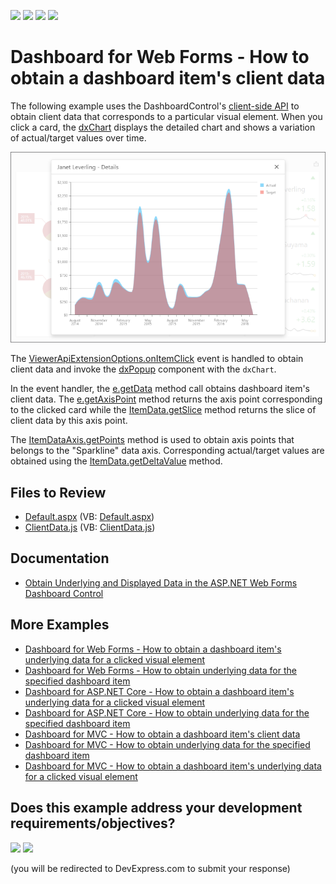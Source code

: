 <!-- default badges list -->
![](https://img.shields.io/endpoint?url=https://codecentral.devexpress.com/api/v1/VersionRange/128580304/21.1.5%2B)
[![](https://img.shields.io/badge/Open_in_DevExpress_Support_Center-FF7200?style=flat-square&logo=DevExpress&logoColor=white)](https://supportcenter.devexpress.com/ticket/details/T492284)
[![](https://img.shields.io/badge/📖_How_to_use_DevExpress_Examples-e9f6fc?style=flat-square)](https://docs.devexpress.com/GeneralInformation/403183)
[![](https://img.shields.io/badge/💬_Leave_Feedback-feecdd?style=flat-square)](#does-this-example-address-your-development-requirementsobjectives)
<!-- default badges end -->
# Dashboard for Web Forms - How to obtain a dashboard item's client data


The following example uses the DashboardControl's [client-side API](https://docs.devexpress.com/Dashboard/116302/web-dashboard/aspnet-web-forms-dashboard-control/client-side-api-overview) to obtain client data that corresponds to a particular visual element. When you click a card, the [dxChart](https://js.devexpress.com/DevExtreme/ApiReference/UI_Components/dxChart/) displays the detailed chart and shows a variation of actual/target values over time.

![](web-forms-underlying-data-chart.png)

The [ViewerApiExtensionOptions.onItemClick](https://docs.devexpress.com/Dashboard/js-DevExpress.Dashboard.ViewerApiExtensionOptions#js_devexpress_dashboard_viewerapiextensionoptions_onitemclick) event is handled to obtain client data and invoke the [dxPopup](https://js.devexpress.com/DevExtreme/ApiReference/UI_Components/dxPopup/) component with the `dxChart`.

In the event handler, the [e.getData](https://docs.devexpress.com/Dashboard/js-DevExpress.Dashboard.ItemClickEventArgs#js_devexpress_dashboard_itemclickeventargs_getdata) method call obtains dashboard item's client data. The [e.getAxisPoint](https://docs.devexpress.com/Dashboard/js-DevExpress.Dashboard.ItemClickEventArgs#js_devexpress_dashboard_itemclickeventargs_getaxispoint) method returns the axis point corresponding to the clicked card while the [ItemData.getSlice](https://docs.devexpress.com/Dashboard/js-DevExpress.Dashboard.Data.ItemData?p=netframework#js_devexpress_dashboard_data_itemdata_getslice_value_) method returns the slice of client data by this axis point.

The [ItemDataAxis.getPoints](https://docs.devexpress.com/Dashboard/js-DevExpress.Dashboard.Data.ItemDataAxis?p=netframework#js_devexpress_dashboard_data_itemdataaxis_getpoints) method is used to obtain axis points that belongs to the "Sparkline" data axis. Corresponding actual/target values are obtained using the [ItemData.getDeltaValue](https://docs.devexpress.com/Dashboard/js-DevExpress.Dashboard.Data.ItemData?p=netframework#js_devexpress_dashboard_data_itemdata_getdeltavalue_deltaid_) method.


<!-- default file list -->
## Files to Review

* [Default.aspx](./CS/ASPxDashboard_ClientData/Default.aspx) (VB: [Default.aspx](./VB/ASPxDashboard_ClientData/Default.aspx))
* [ClientData.js](./CS/ASPxDashboard_ClientData/Scripts/ClientData.js) (VB: [ClientData.js](./VB/ASPxDashboard_ClientData/Scripts/ClientData.js))
<!-- default file list end -->

## Documentation

- [Obtain Underlying and Displayed Data in the ASP.NET Web Forms Dashboard Control](https://docs.devexpress.com/Dashboard/18078)

## More Examples


- [Dashboard for Web Forms - How to obtain a dashboard item's underlying data for a clicked visual element](https://github.com/DevExpress-Examples/asp-net-web-forms-dashboard-get-underlying-data-for-clicked-item)
- [Dashboard for Web Forms - How to obtain underlying data for the specified dashboard item](https://github.com/DevExpress-Examples/asp-net-web-forms-dashboard-display-item-underlying-data)
- [Dashboard for ASP.NET Core - How to obtain a dashboard item's underlying data for a clicked visual element](https://github.com/DevExpress-Examples/asp-net-core-dashboard-get-underlying-data-for-clicked-item)
- [Dashboard for ASP.NET Core - How to obtain underlying data for the specified dashboard item](https://github.com/DevExpress-Examples/asp-net-core-dashboard-display-item-underlying-data)
- [Dashboard for MVC - How to obtain a dashboard item's client data](https://github.com/DevExpress-Examples/asp-net-mvc-dashboard-get-client-data)
- [Dashboard for MVC - How to obtain underlying data for the specified dashboard item](https://github.com/DevExpress-Examples/asp-net-mvc-dashboard-display-item-underlying-data)
- [Dashboard for MVC - How to obtain a dashboard item's underlying data for a clicked visual element](https://github.com/DevExpress-Examples/asp-net-mvc-dashboard-get-underlying-data-for-clicked-item)
<!-- feedback -->
## Does this example address your development requirements/objectives?

[<img src="https://www.devexpress.com/support/examples/i/yes-button.svg"/>](https://www.devexpress.com/support/examples/survey.xml?utm_source=github&utm_campaign=asp-net-web-forms-dashboard-obtain-dashboard-item-client-data&~~~was_helpful=yes) [<img src="https://www.devexpress.com/support/examples/i/no-button.svg"/>](https://www.devexpress.com/support/examples/survey.xml?utm_source=github&utm_campaign=asp-net-web-forms-dashboard-obtain-dashboard-item-client-data&~~~was_helpful=no)

(you will be redirected to DevExpress.com to submit your response)
<!-- feedback end -->
